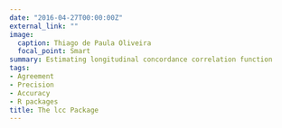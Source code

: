 ```yaml
---
date: "2016-04-27T00:00:00Z"
external_link: ""
image:
  caption: Thiago de Paula Oliveira
  focal_point: Smart
summary: Estimating longitudinal concordance correlation function
tags:
- Agreement
- Precision
- Accuracy
- R packages
title: The lcc Package
---
```


